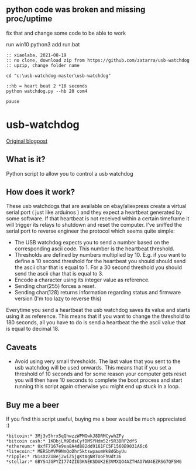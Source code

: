 
## python code was broken and missing proc/uptime
fix that and change some code to be able to work

run win10 python3
add run.bat
```
:: xiaolaba, 2021-08-19
:: no clone, download zip from https://github.com/zatarra/usb-watchdog
:: upzip, change folder name

cd "c:\usb-watchdog-master\usb-watchdog"

::hb = heart beat 2 *10 seconds
python watchdog.py --hb 20 com4

pause

```












# usb-watchdog
[Original blogpost](http://www.davidgouveia.net/2018/02/how-to-create-your-own-script-for-a-usb-watchdog/)

## What is it?
Python script to allow you to control a usb watchdog

## How does it work?
These usb watchdogs that are available on ebay/aliexpress create a virtual serial port ( just like arduinos ) and they expect a heartbeat generated by some software. If that heartbeat is not received within a certain timeframe it will trigger its relays to shutdown and reset the computer. I've sniffed the serial port to reverse engineer the protocol which seems quite simple:

- The USB watchdog expects you to send a number based on the corresponding ascii code. This number is the heartbeat threshold. 
- Thresholds are defined by numbers multiplied by 10. E.g. if you want to define a 10 second threshold for the heartbeat you should should send the ascii char that is equal to 1. For a 30 second threshold you should send the ascii char that is equal to 3.
- Encode a character using its integer value as reference.
- Sending char(255) forces a reset. 
- Sending char(128) returns information regarding status and firmware version (I'm too lazy to reverse this)

Everytime you send a heartbeat the usb watchdog saves its value and starts using it as reference. This means that if you want to change the threshold to 180 seconds, all you have to do is send a heartbeat the the ascii value that is equal to decimal 18. 
## Caveats

- Avoid using very small thresholds. The last value that you sent to the usb watchdog will be used onwards. 
This means that if you set a threshold of 10 seconds and for some reason your computer gets reset you will then have 10 seconds to complete the boot process and start running this script again otherwise you might end up stuck in a loop.


## Buy me a beer
If you find this script useful, buying me a beer would be much appreciated :)
```
*bitcoin:* 3Mj3v5hrx5qQhwzzWPMGwkJ8DRMCywhZFy
*bitcoin cash:* 1KDbjLM9DdsCyfDMSYHdm52r5R3BRP2dfS
*ethereum:* 0xfF7167e9ea8A4d882dd9161FC5F1560B9031A6c6
*litecoin:* MERSbMVM9NmQoDhr5ktswpaumWk8dGbyUu
*ripple:* rN1sXzZUBej2wiZSjgKtAgNRTUoFhUdt36 
*stellar:* GBYS4JGPYZI774ZIU3KNEKSDUK2E3VMXQO4AZTHAO7WU4EZRSG7QF5MG
```
